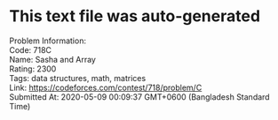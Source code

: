 # This text file was auto-generated  
  
Problem Information:  
Code: 718C  
Name: Sasha and Array  
Rating: 2300  
Tags: data structures, math, matrices  
Link: https://codeforces.com/contest/718/problem/C  
Submitted At: 2020-05-09 00:09:37 GMT+0600 (Bangladesh Standard Time)  
